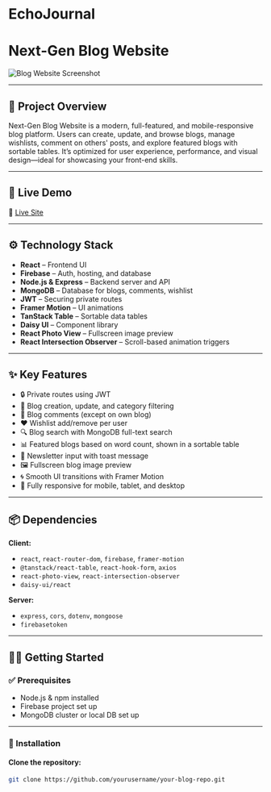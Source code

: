 # EchoJournal

# Next-Gen Blog Website

![Blog Website Screenshot](https://i.ibb.co/MyHtzFmR/Screenshot-2025-06-25-105204.png)

---

## 📌 Project Overview

Next-Gen Blog Website is a modern, full-featured, and mobile-responsive blog platform. Users can create, update, and browse blogs, manage wishlists, comment on others' posts, and explore featured blogs with sortable tables. It’s optimized for user experience, performance, and visual design—ideal for showcasing your front-end skills.

---

## 🚀 Live Demo

🔗 [Live Site](https://assignment-11-f3a27.web.app/)

---

## ⚙️ Technology Stack

- **React** – Frontend UI  
- **Firebase** – Auth, hosting, and database  
- **Node.js & Express** – Backend server and API  
- **MongoDB** – Database for blogs, comments, wishlist  
- **JWT** – Securing private routes  
- **Framer Motion** – UI animations  
- **TanStack Table** – Sortable data tables   
- **Daisy UI** – Component library   
- **React Photo View** – Fullscreen image preview  
- **React Intersection Observer** – Scroll-based animation triggers  

---

## ✨ Key Features

- 🔒 Private routes using JWT  
- 📝 Blog creation, update, and category filtering  
- 💬 Blog comments (except on own blog)  
- ❤️ Wishlist add/remove per user  
- 🔍 Blog search with MongoDB full-text search  
- 📊 Featured blogs based on word count, shown in a sortable table  
- 📩 Newsletter input with toast message  
- 🖼️ Fullscreen blog image preview  
- 🌀 Smooth UI transitions with Framer Motion   
- 📱 Fully responsive for mobile, tablet, and desktop  

---

## 📦 Dependencies

**Client:**
- `react`, `react-router-dom`, `firebase`, `framer-motion`  
- `@tanstack/react-table`, `react-hook-form`, `axios`  
- `react-photo-view`, `react-intersection-observer`  
- `daisy-ui/react`

**Server:**
- `express`, `cors`, `dotenv`, `mongoose`  
- `firebasetoken`

---

## 🧑‍💻 Getting Started

### ✅ Prerequisites

- Node.js & npm installed  
- Firebase project set up  
- MongoDB cluster or local DB set up  

---

### 📁 Installation

#### Clone the repository:
```bash
git clone https://github.com/yourusername/your-blog-repo.git
